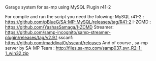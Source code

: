 Garage system for sa-mp using MySQL Plugin r41-2

For compile and run the script you need the folowing:
MySQL r41-2 : https://github.com/pBlueG/SA-MP-MySQL/releases/tag/R41-2
I-ZCMD : https://github.com/YashasSamaga/I-ZCMD
Streamer: https://github.com/samp-incognito/samp-streamer-plugin/releases/tag/v2.9.1
sscanf: https://github.com/maddinat0r/sscanf/releases
And of course , sa-mp server by SA-MP Team : http://files.sa-mp.com/samp037_svr_R2-1-1_win32.zip
